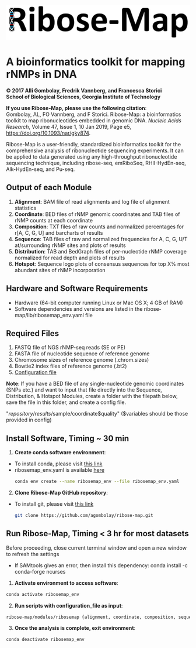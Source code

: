 ![Logo](https://github.com/agombolay/Images/blob/master/Logo.png)
# A bioinformatics toolkit for mapping rNMPs in DNA
**© 2017 Alli Gombolay, Fredrik Vannberg, and Francesca Storici**  
**School of Biological Sciences, Georgia Institute of Technology**

**If you use Ribose-Map, please use the following citation**:  
Gombolay, AL, FO Vannberg, and F Storici. Ribose-Map: a bioinformatics toolkit to map ribonucleotides embedded in genomic DNA. *Nucleic Acids Research*, Volume 47, Issue 1, 10 Jan 2019, Page e5, https://doi.org/10.1093/nar/gky874. 

Ribose-Map is a user-friendly, standardized bioinformatics toolkit for the comprehensive analysis of ribonucleotide sequencing experiments. It can be applied to data generated using any high-throughput ribonucleotide sequencing technique, including ribose-seq, emRiboSeq, RHII-HydEn-seq, Alk-HydEn-seq, and Pu-seq.

## Output of each Module
1. **Alignment**: BAM file of read alignments and log file of alignment statistics
2. **Coordinate**: BED files of rNMP genomic coordinates and TAB files of rNMP counts at each coordinate
3. **Composition**: TXT files of raw counts and normalized percentages for r[A, C, G, U] and barcharts of results
4. **Sequence**: TAB files of raw and normalized frequencies for A, C, G, U/T at/surrounding rNMP sites and plots of results
5. **Distribution**: TAB and BedGraph files of per-nucleotide rNMP coverage normalized for read depth and plots of results
6. **Hotspot**: Sequence logo plots of consensus sequences for top X% most abundant sites of rNMP incorporation

## Hardware and Software Requirements
* Hardware (64-bit computer running Linux or Mac OS X; 4 GB of RAM)  
* Software dependencies and versions are listed in the ribose-map/lib/ribosemap_env.yaml file

## Required Files
1. FASTQ file of NGS rNMP-seq reads (SE or PE)
2. FASTA file of nucleotide sequence of reference genome
3. Chromosome sizes of reference genome (.chrom.sizes)
4. Bowtie2 index files of reference genome (.bt2)
5. [Configuration file](https://github.com/agombolay/ribose-map/blob/master/lib/sample.config)

**Note**: If you have a BED file of any single-nucleotide genomic coordinates (SNPs etc.) and want to input that file directly into the Sequence, Distribution, & Hotspot Modules, create a folder with the filepath below, save the file in this folder, and create a config file.

"$repository/results/$sample/coordinate$quality" ($variables should be those provided in config)

## Install Software, Timing ~ 30 min

1. **Create conda software environment**:  
* To install conda, please visit [this link](https://docs.conda.io/projects/conda/en/latest/user-guide/install/index.html)
* ribosemap_env.yaml is available [here](https://github.com/agombolay/ribose-map/blob/master/lib/ribosemap_env.yaml)
   ```bash
   conda env create --name ribosemap_env --file ribosemap_env.yaml
   ```

2. **Clone Ribose-Map GitHub repository**:  
* To install git, please visit [this link](https://git-scm.com/)
   ```bash
   git clone https://github.com/agombolay/ribose-map.git
   ```
   
## Run Ribose-Map, Timing < 3 hr for most datasets
Before proceeding, close current terminal window and open a new window to refresh the settings  
* If SAMtools gives an error, then install this dependency: conda install -c conda-forge ncurses

1. **Activate environment to access software**:
```bash
conda activate ribosemap_env
```

2. **Run scripts with configuration_file as input**:
```bash
ribose-map/modules/ribosemap {alignment, coordinate, composition, sequence, distribution, hotspot} config
```

3. **Once the analysis is complete, exit environment**:  
```bash
conda deactivate ribosemap_env
```
